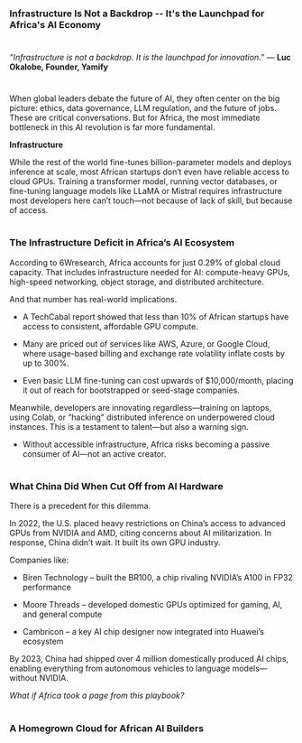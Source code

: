 ### Infrastructure Is Not a Backdrop -- It's the Launchpad for Africa's AI Economy 
#

*“Infrastructure is not a backdrop. It is the launchpad for innovation.”*
— **Luc Okalobe, Founder, Yamify**
#

When global leaders debate the future of AI, they often center on the big picture: ethics, data governance, LLM regulation, and the future of jobs. These are critical conversations. But for Africa, the most immediate bottleneck in this AI revolution is far more fundamental.

**Infrastructure**

While the rest of the world fine-tunes billion-parameter models and deploys inference at scale, most African startups don’t even have reliable access to cloud GPUs. Training a transformer model, running vector databases, or fine-tuning language models like LLaMA or Mistral requires infrastructure most developers here can’t touch—not because of lack of skill, but because of access.
#

### The Infrastructure Deficit in Africa’s AI Ecosystem

According to 6Wresearch, Africa accounts for just 0.29% of global cloud capacity. That includes infrastructure needed for AI: compute-heavy GPUs, high-speed networking, object storage, and distributed architecture.

And that number has real-world implications.

- A TechCabal report showed that less than 10% of African startups have access to consistent, affordable GPU compute.

- Many are priced out of services like AWS, Azure, or Google Cloud, where usage-based billing and exchange rate volatility inflate costs by up to 300%.

- Even basic LLM fine-tuning can cost upwards of $10,000/month, placing it out of reach for bootstrapped or seed-stage companies.

Meanwhile, developers are innovating regardless—training on laptops, using Colab, or “hacking” distributed inference on underpowered cloud instances. This is a testament to talent—but also a warning sign.

- Without accessible infrastructure, Africa risks becoming a passive consumer of AI—not an active creator.
#

### What China Did When Cut Off from AI Hardware

There is a precedent for this dilemma.

In 2022, the U.S. placed heavy restrictions on China’s access to advanced GPUs from NVIDIA and AMD, citing concerns about AI militarization. In response, China didn’t wait. It built its own GPU industry.

Companies like:

- Biren Technology – built the BR100, a chip rivaling NVIDIA’s A100 in FP32 performance

- Moore Threads – developed domestic GPUs optimized for gaming, AI, and general compute

- Cambricon – a key AI chip designer now integrated into Huawei’s ecosystem

By 2023, China had shipped over 4 million domestically produced AI chips, enabling everything from autonomous vehicles to language models—without NVIDIA.

*What if Africa took a page from this playbook?*
#

### A Homegrown Cloud for African AI Builders


